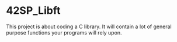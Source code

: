 # 42SP_Libft
 This project is about coding a C library. It will contain a lot of general purpose functions your programs will rely upon.
